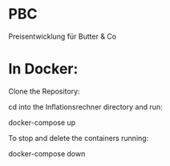 # PBC
Preisentwicklung für Butter &amp; Co

# In Docker:

Clone the Repository:

cd into the Inflationsrechner directory and run:

docker-compose up

To stop and delete the containers running:

docker-compose down
